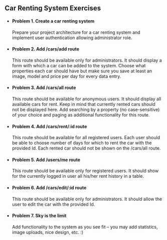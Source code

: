 ## Car Renting System Exercises

* #### Problem 1. Create a car renting system
  Prepare your project architecture for a car renting system and implement user authentication allowing administrator role.

* #### Problem 2. Add /cars/add route
  This route should be available only for administrators. It should display a form with which a car can be added to the system.         Choose what properties each car should have but make sure you save at least an image, model and price per day for every data entry.

* #### Problem 3. Add /cars/all route
  This route should be available for anonymous users. It should display all available cars for rent. Keep in mind that currently  rented cars should not be displayed here. Add searching by a property (no case-sensitive) of your choice and paging as additional functionality for this route. 

* #### Problem 4. Add /cars/rent/:id route
  This route should be available for all registered users. Each user should be able to choose number of days for which to rent the car with the provided Id. Each rented car should not be shown on the /cars/all route.

* #### Problem 5. Add /users/me route
  This route should be available only for registered users. It should show for the currently logged in user all his/her rent history in a table.

* #### Problem 6. Add /cars/edit/:id route
  This route should be available only for administrators. It should allow the user to edit the car with the provided Id.

* #### Problem 7. Sky is the limit
  Add functionality to the system as you see fit – you may add statistics, image uploads, nice design, etc. :)
